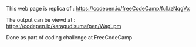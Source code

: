 This web page is replica of : https://codepen.io/freeCodeCamp/full/zNqgVx

The output can be viewd at : https://codepen.io/karagudisuma/pen/WagLpm

Done as part of coding challenge at FreeCodeCamp
